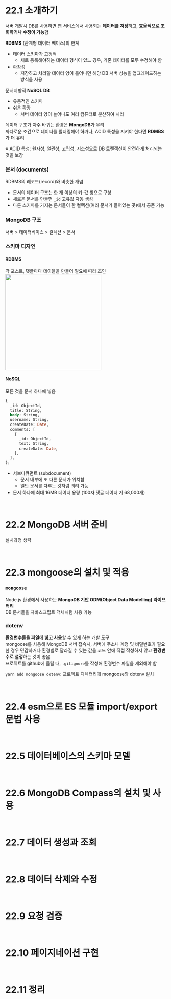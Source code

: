 # 22.1 소개하기

서버 개발시 DB를 사용하면 웹 서비스에서 사용되는 **데이터를 저장**하고, **효율적으로 조회하거나 수정이 가능**함   

**RDBMS** (관계형 데이터 베이스)의 한계
- 데이터 스키마가 고정적
    - 새로 등록해야하는 데이터 형식이 있느 경우, 기존 데이터를 모두 수정해야 함 
- 확장성
    - 저장하고 처리할 데이터 양이 틀어나면 해당 DB 서버 성능을 업그레이드하는 방식을 사용 

문서지향적 **NoSQL DB**
- 유동적인 스키마
- 쉬운 확장
    - 서버 데이터 양이 늘어나도 여러 컴퓨터로 분산하여 처리


데이터 구조가 자주 바뀌는 환경은 **MongoDB**가 유리    
까다로운 조건으로 데이터를 필터링해야 하거나, ACID 특성을 지켜야 한다면 **RDMBS**가 더 유리    

※ ACID 특성: 원자성, 일관성, 고립성, 지소성으로 DB 트랜잭션이 안전하게 처리되는 것을 보장


### 문서 (documents)
RDBMS의 레코드(record)와 비슷한 개념    
- 문서의 데이터 구조는 한 개 이상의 키-값 쌍으로 구성
- 새로운 문서를 만들면 `_id` 고유값 자동 생성
- 다른 스키마를 가지는 문서들이 한 컬렉션(여러 문서가 들어있는 곳)에서 공존 가능

### MongoDB 구조
서버 > 데이터베이스 > 컬렉션 > 문서


### 스키마 디자인
#### RDBMS 
각 포스트, 댓글마다 테이블을 만들어 필요에 따라 조인    
<img src="./Images/ch22/01.png" width="300px" >

#### NoSQL
모든 것을 문서 하나에 넣음

```sql
{
  _id: ObjectId,
  title: String,
  body: String,
  username: String,
  createDate: Date,
  comments: [
    {
      _id: ObjectId,
      text: String,
      createDate: Date,
    },
  ],
};
```

- 서브다큐먼트 (subdocument)
    - 문서 내부에 또 다른 문서가 위치함
    - 일반 문서를 다루는 것처럼 쿼리 가능
- 문서 하나에 최대 16MB 데이터 용량 (100자 댓글 데이터 기 68,000개)  


<br>

# 22.2 MongoDB 서버 준비
설치과정 생략



<br>

# 22.3 mongoose의 설치 및 적용

### `mongoose`
Node.js 환경에서 사용하는 **MongoDB 기반 ODM(Object Data Modelling) 라이브러리**     
DB 문서들을 자바스크립트 객체처럼 사용 가능   

### dotenv
**환경변수들을 파일에 넣고 사용**할 수 있게 하는 개발 도구   
mongoose를 사용해 MongoDB 서버 접속시, 서버에 주소나 계정 및 비밀번호가 필요한 경우 민감하거나 환경별로 달라질 수 있는 값을 코드 안에 직접 작성하지 않고 **환경변수로 설정**하는 것이 좋음    
프로젝트를 github에 올릴 때, `.gitignore`를 작성해 환경변수 파일을 제외해야 함

`yarn add mongoose dotenv`: 프로젝트 디렉터리에 mongoose와 dotenv 설치     





<br>

# 22.4 esm으로 ES 모듈 import/export 문법 사용 


<br>

# 22.5 데이터베이스의 스키마 모델


<br>

# 22.6 MongoDB Compass의 설치 및 사용


<br>

# 22.7 데이터 생성과 조회 


<br>

# 22.8 데이터 삭제와 수정


<br>

# 22.9 요청 검증 


<br>

# 22.10 페이지네이션 구현


<br>

# 22.11 정리
